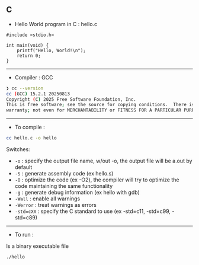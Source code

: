 ## C

- Hello World program in C : hello.c

```text
#include <stdio.h>

int main(void) {
    printf("Hello, World!\n");
    return 0;
}
```

---

- Compiler : GCC
```bash
❯ cc --version
cc (GCC) 15.2.1 20250813
Copyright (C) 2025 Free Software Foundation, Inc.
This is free software; see the source for copying conditions.  There is NO
warranty; not even for MERCHANTABILITY or FITNESS FOR A PARTICULAR PURPOSE.
```

---

- To compile :
```bash
cc hello.c -o hello
```
Switches:
- `-o` : specify the output file name, w/out -o, the output file will be a.out by default
- `-S` : generate assembly code (ex hello.s)
- `-O` : optimize the code (ex -O2), the compiler will try to optimize the code maintaining the same functionality
- `-g` : generate debug information (ex hello with gdb)
- `-Wall` : enable all warnings
- `-Werror` : treat warnings as errors
- `-std=cXX` : specify the C standard to use (ex -std=c11, -std=c99, -std=c89)

---

- To run :

Is a binary executable file
```bash
./hello
```